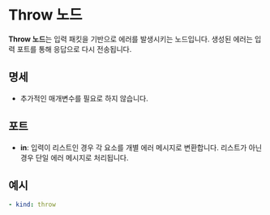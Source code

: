 # Throw 노드

**Throw 노드**는 입력 패킷을 기반으로 에러를 발생시키는 노드입니다. 생성된 에러는 입력 포트를 통해 응답으로 다시 전송됩니다.

## 명세

- 추가적인 매개변수를 필요로 하지 않습니다.

## 포트

- **in**: 입력이 리스트인 경우 각 요소를 개별 에러 메시지로 변환합니다. 리스트가 아닌 경우 단일 에러 메시지로 처리됩니다.

## 예시

```yaml
- kind: throw
```